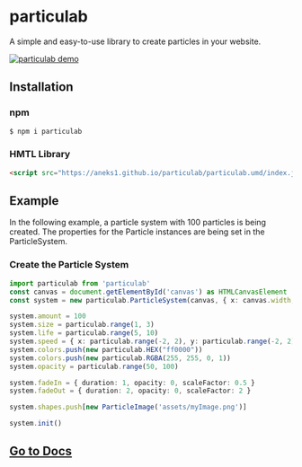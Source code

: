 # particulab
A simple and easy-to-use library to create particles in your website.

<a href="https://aneks1.github.io/particulab/" target="_blank"><img src="https://aneks1.github.io/particulab/assets/screenshot.jpg" alt="particulab demo"/></a>

## Installation

### npm
```sh
$ npm i particulab
```

### HMTL Library
```html
<script src="https://aneks1.github.io/particulab/particulab.umd/index.js"></script>
```

## Example

In the following example, a particle system with 100 particles is being created. The properties for the Particle instances are being set in the ParticleSystem.

### Create the Particle System
```ts
import particulab from 'particulab'
const canvas = document.getElementById('canvas') as HTMLCanvasElement
const system = new particulab.ParticleSystem(canvas, { x: canvas.width, y: canvas.height })

system.amount = 100
system.size = particulab.range(1, 3)
system.life = particulab.range(5, 10)
system.speed = { x: particulab.range(-2, 2), y: particulab.range(-2, 2) }
system.colors.push(new particulab.HEX("ff0000"))
system.colors.push(new particulab.RGBA(255, 255, 0, 1))
system.opacity = particulab.range(50, 100)

system.fadeIn = { duration: 1, opacity: 0, scaleFactor: 0.5 }
system.fadeOut = { duration: 2, opacity: 0, scaleFactor: 2 }

system.shapes.push[new ParticleImage('assets/myImage.png')]

system.init()
```

## [Go to Docs](docs/main.md)